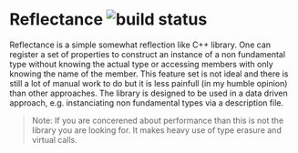 # Reflectance ![build status](https://travis-ci.org/Berling/reflectance.svg?branch=develop)
Reflectance is a simple somewhat reflection like C++ library. One can register a set of properties to construct an instance of a non fundamental type without knowing the actual type or accessing members with only knowing the name of the member. This feature set is not ideal and there is still a lot of manual work to do but it is less painfull (in my humble opinion) than other approaches. The library is designed to be used in a data driven approach, e.g. instanciating non fundamental types via a description file.

> Note:
> If you are concerened about performance than this is not the library you are looking for. It makes heavy use of type erasure and virtual calls.
